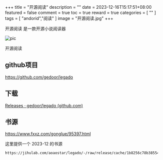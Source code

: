 +++
title = "开源阅读"
description = ""
date = 2023-12-16T15:17:51+08:00
featured = false
comment = true
toc = true
reward = true
categories = [
  ""
]
tags = [
  "andorid","阅读"
]
image = "开源阅读.jpg"
+++

开源阅读 是一款开源小说阅读器

<!--more-->
![pic](https://pic.fxxz.com/up/2021-7/202172941518932.jpg)

开源阅读

## github项目
https://github.com/gedoor/legado 

## 下载
[Releases · gedoor/legado (github.com)](https://github.com/gedoor/legado/releases)

## 书源
https://www.fxxz.com/gonglue/95397.html

这里提供一个 2023-12 的书源

```
https://jihulab.com/aoaostar/legado/-/raw/release/cache/1b8256c78b385543b5e8aa6a0d7693c76f8e60d4.json
```
